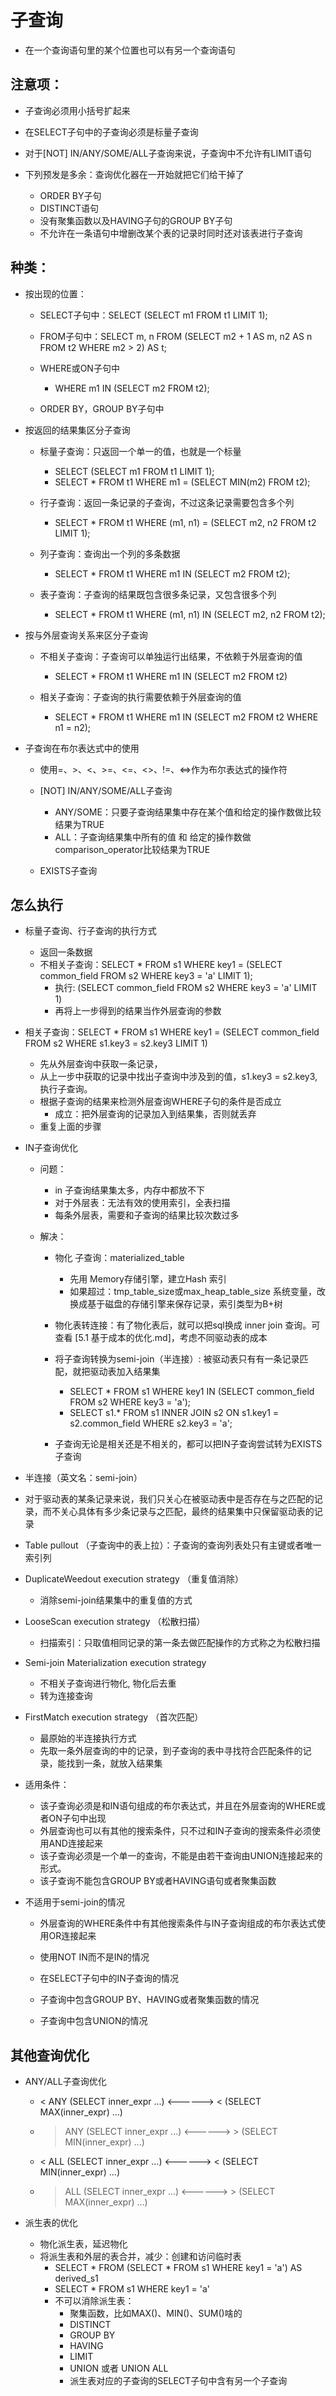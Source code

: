 # 子查询
- 在一个查询语句里的某个位置也可以有另一个查询语句

## 注意项：
- 子查询必须用小括号扩起来
- 在SELECT子句中的子查询必须是标量子查询
- 对于[NOT] IN/ANY/SOME/ALL子查询来说，子查询中不允许有LIMIT语句

- 下列预发是多余：查询优化器在一开始就把它们给干掉了
  - ORDER BY子句
  - DISTINCT语句
  - 没有聚集函数以及HAVING子句的GROUP BY子句
  - 不允许在一条语句中增删改某个表的记录时同时还对该表进行子查询


## 种类：
- 按出现的位置：
  - SELECT子句中：SELECT (SELECT m1 FROM t1 LIMIT 1);

  - FROM子句中：SELECT m, n FROM (SELECT m2 + 1 AS m, n2 AS n FROM t2 WHERE m2 > 2) AS t;

  - WHERE或ON子句中
    - WHERE m1 IN (SELECT m2 FROM t2);

  - ORDER BY，GROUP BY子句中

- 按返回的结果集区分子查询
  - 标量子查询：只返回一个单一的值，也就是一个标量
    - SELECT (SELECT m1 FROM t1 LIMIT 1);
    - SELECT * FROM t1 WHERE m1 = (SELECT MIN(m2) FROM t2);

  - 行子查询：返回一条记录的子查询，不过这条记录需要包含多个列
    - SELECT * FROM t1 WHERE (m1, n1) = (SELECT m2, n2 FROM t2 LIMIT 1);

  - 列子查询：查询出一个列的多条数据
    - SELECT * FROM t1 WHERE m1 IN (SELECT m2 FROM t2);

  - 表子查询：子查询的结果既包含很多条记录，又包含很多个列
    - SELECT * FROM t1 WHERE (m1, n1) IN (SELECT m2, n2 FROM t2);

- 按与外层查询关系来区分子查询
  - 不相关子查询：子查询可以单独运行出结果，不依赖于外层查询的值
    - SELECT * FROM t1 WHERE m1 IN (SELECT m2 FROM t2)

  - 相关子查询：子查询的执行需要依赖于外层查询的值
    - SELECT * FROM t1 WHERE m1 IN (SELECT m2 FROM t2 WHERE n1 = n2);

- 子查询在布尔表达式中的使用
  - 使用=、>、<、>=、<=、<>、!=、<=>作为布尔表达式的操作符

  - [NOT] IN/ANY/SOME/ALL子查询
    - ANY/SOME：只要子查询结果集中存在某个值和给定的操作数做比较结果为TRUE
    - ALL：子查询结果集中所有的值 和 给定的操作数做comparison_operator比较结果为TRUE

  - EXISTS子查询

## 怎么执行
- 标量子查询、行子查询的执行方式
  - 返回一条数据
  - 不相关子查询：SELECT * FROM s1  WHERE key1 = (SELECT common_field FROM s2 WHERE key3 = 'a' LIMIT 1);
    - 执行: (SELECT common_field FROM s2 WHERE key3 = 'a' LIMIT 1)
    - 再将上一步得到的结果当作外层查询的参数

- 相关子查询：SELECT * FROM s1 WHERE key1 = (SELECT common_field FROM s2 WHERE s1.key3 = s2.key3 LIMIT 1)
  - 先从外层查询中获取一条记录，
  - 从上一步中获取的记录中找出子查询中涉及到的值，s1.key3 = s2.key3, 执行子查询。
  - 根据子查询的结果来检测外层查询WHERE子句的条件是否成立
    - 成立：把外层查询的记录加入到结果集，否则就丢弃
  - 重复上面的步骤

- IN子查询优化
  - 问题：
    - in 子查询结果集太多，内存中都放不下
    - 对于外层表：无法有效的使用索引，全表扫描
    - 每条外层表，需要和子查询的结果比较次数过多

  - 解决：
    - 物化 子查询：materialized_table
      - 先用 Memory存储引擎，建立Hash 索引
      - 如果超过：tmp_table_size或max_heap_table_size 系统变量，改换成基于磁盘的存储引擎来保存记录，索引类型为B+树

    - 物化表转连接：有了物化表后，就可以把sql换成 inner join 查询。可查看 [5.1 基于成本的优化.md]，考虑不同驱动表的成本

    - 将子查询转换为semi-join（半连接）: 被驱动表只有有一条记录匹配，就把驱动表加入结果集
      - SELECT * FROM s1 WHERE key1 IN (SELECT common_field FROM s2 WHERE key3 = 'a');
      - SELECT s1.* FROM s1 INNER JOIN s2 ON s1.key1 = s2.common_field WHERE s2.key3 = 'a';

    - 子查询无论是相关还是不相关的，都可以把IN子查询尝试转为EXISTS子查询

-  半连接（英文名：semi-join）
  - 对于驱动表的某条记录来说，我们只关心在被驱动表中是否存在与之匹配的记录，而不关心具体有多少条记录与之匹配，最终的结果集中只保留驱动表的记录
  - Table pullout （子查询中的表上拉）：子查询的查询列表处只有主键或者唯一索引列

  - DuplicateWeedout execution strategy （重复值消除）
    - 消除semi-join结果集中的重复值的方式

  - LooseScan execution strategy （松散扫描）
    - 扫描索引：只取值相同记录的第一条去做匹配操作的方式称之为松散扫描

  - Semi-join Materialization execution strategy
    - 不相关子查询进行物化, 物化后去重
    - 转为连接查询

  - FirstMatch execution strategy （首次匹配）
    - 最原始的半连接执行方式
    - 先取一条外层查询的中的记录，到子查询的表中寻找符合匹配条件的记录，能找到一条，就放入结果集

- 适用条件：
  - 该子查询必须是和IN语句组成的布尔表达式，并且在外层查询的WHERE或者ON子句中出现
  - 外层查询也可以有其他的搜索条件，只不过和IN子查询的搜索条件必须使用AND连接起来
  - 该子查询必须是一个单一的查询，不能是由若干查询由UNION连接起来的形式。
  - 该子查询不能包含GROUP BY或者HAVING语句或者聚集函数

- 不适用于semi-join的情况
  - 外层查询的WHERE条件中有其他搜索条件与IN子查询组成的布尔表达式使用OR连接起来

  - 使用NOT IN而不是IN的情况

  - 在SELECT子句中的IN子查询的情况

  - 子查询中包含GROUP BY、HAVING或者聚集函数的情况

  - 子查询中包含UNION的情况

## 其他查询优化
- ANY/ALL子查询优化
  - < ANY (SELECT inner_expr ...)	 <------>  < (SELECT MAX(inner_expr) ...)
  - > ANY (SELECT inner_expr ...)	 <------>  > (SELECT MIN(inner_expr) ...)
  - < ALL (SELECT inner_expr ...)	 <------>  < (SELECT MIN(inner_expr) ...)
  - > ALL (SELECT inner_expr ...)	 <------>  > (SELECT MAX(inner_expr) ...)


- 派生表的优化
  - 物化派生表，延迟物化
  - 将派生表和外层的表合并，减少：创建和访问临时表
    - SELECT * FROM (SELECT * FROM s1 WHERE key1 = 'a') AS derived_s1
    - SELECT * FROM s1 WHERE key1 = 'a'
    - 不可以消除派生表：
      - 聚集函数，比如MAX()、MIN()、SUM()啥的
      - DISTINCT
      - GROUP BY
      - HAVING
      - LIMIT
      - UNION 或者 UNION ALL
      - 派生表对应的子查询的SELECT子句中含有另一个子查询
